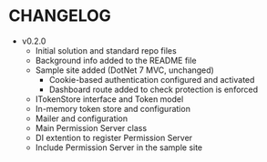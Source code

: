 # CHANGELOG

- v0.2.0
  - Initial solution and standard repo files
  - Background info added to the README file
  - Sample site added (DotNet 7 MVC, unchanged)
    - Cookie-based authentication configured and activated
    - Dashboard route added to check protection is enforced
  - ITokenStore interface and Token model
  - In-memory token store and configuration
  - Mailer and configuration
  - Main Permission Server class
  - DI extention to register Permission Server
  - Include Permission Server in the sample site
